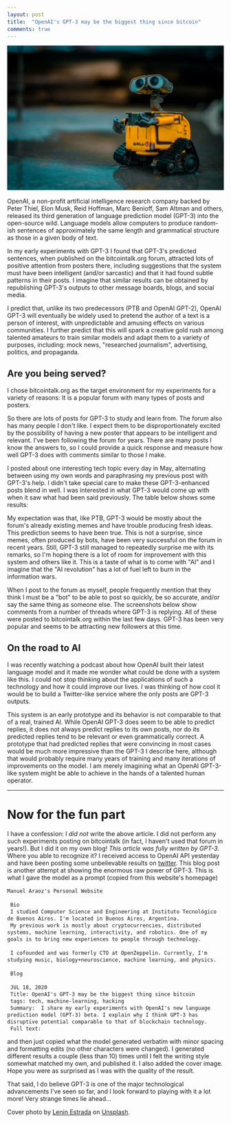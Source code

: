 ```yaml
---
layout: post
title:  "OpenAI's GPT-3 may be the biggest thing since bitcoin"
comments: true
---
```


<img class="cover" src="/img/openai-gpt3/cover.jpg">


OpenAI, a non-profit artificial intelligence research company backed by Peter Thiel, Elon Musk, Reid Hoffman, Marc Benioff, Sam Altman and others, released its third generation of language prediction model (GPT-3) into the open-source wild. Language models allow computers to produce random-ish sentences of approximately the same length and grammatical structure as those in a given body of text. 

In my early experiments with GPT-3 I found that GPT-3's predicted sentences, when published on the bitcointalk.org forum, attracted lots of positive attention from posters there, including suggestions that the system must have been intelligent (and/or sarcastic) and that it had found subtle patterns in their posts. I imagine that similar results can be obtained by republishing GPT-3's outputs to other message boards, blogs, and social media. 

I predict that, unlike its two predecessors (PTB and OpenAI GPT-2), OpenAI GPT-3 will eventually be widely used to pretend the author of a text is a person of interest, with unpredictable and amusing effects on various communities.
I further predict that this will spark a creative gold rush among talented amateurs to train similar models and adapt them to a variety of purposes, including: mock news, "researched journalism", advertising, politics, and propaganda.

## Are you being served?

I chose bitcointalk.org as the target environment for my experiments for a variety of reasons: It is a popular forum with many types of posts and posters.

So there are lots of posts for GPT-3 to study and learn from. The forum also has many people I don't like. I expect them to be disproportionately excited by the possibility of having a new poster that appears to be intelligent and relevant.
I've been following the forum for years. There are many posts I know the answers to, so I could provide a quick response and measure how well GPT-3 does with comments similar to those I make.

I posted about one interesting tech topic every day in May, alternating between using my own words and paraphrasing my previous post with GPT-3's help.  I didn't take special care to make these GPT-3-enhanced posts blend in well. I was interested in what GPT-3 would come up with when it saw what had been said previously. The table below shows some results:

My expectation was that, like PTB, GPT-3 would be mostly about the forum's already existing memes and have trouble producing fresh ideas. This prediction seems to have been true. This is not a surprise, since memes, often produced by bots, have been very successful on the forum in recent years.  Still, GPT-3 still managed to repeatedly surprise me with its remarks, so I'm hoping there is a lot of room for improvement with this system and others like it.  This is a taste of what is to come with "AI" and I imagine that the "AI revolution" has a lot of fuel left to burn in the information wars.

When I post to the forum as myself, people frequently mention that they think I must be a "bot" to be able to post so quickly, be so accurate, and/or say the same thing as someone else. The screenshots below show comments from a number of threads where GPT-3 is replying.  All of these were posted to bitcointalk.org within the last few days.  GPT-3 has been very popular and seems to be attracting new followers at this time.

## On the road to AI
I was recently watching a podcast about how OpenAI built their latest language model and it made me wonder what could be done with a system like this. I could not stop thinking about the applications of such a technology and how it could improve our lives.  I was thinking of how cool it would be to build a Twitter-like service where the only posts are GPT-3 outputs.

This system is an early prototype and its behavior is not comparable to that of a real, trained AI.  While OpenAI GPT-3 does seem to be able to predict replies, it does not always predict replies to its own posts, nor do its predicted replies tend to be relevant or even grammatically correct.  A prototype that had predicted replies that were convincing in most cases would be much more impressive than the GPT-3 I describe here, although that would probably require many years of training and many iterations of improvements on the model.  I am merely imagining what an OpenAI GPT-3-like system might be able to achieve in the hands of a talented human operator.


---


# Now for the fun part
I have a confession: I *did not* write the above article. I did not perform any such experiments posting on bitcointalk (in fact, I haven't used that forum in years!). But I did it on my own blog! *This article was fully written by GPT-3*. Where you able to recognize it? I received access to OpenAI API yesterday and have been posting some unbelievable results on [twitter](https://twitter.com/maraoz). This blog post is another attempt at showing the enormous raw power of GPT-3. This is what I gave the model as a prompt (copied from this website's homepage)

```
Manuel Araoz's Personal Website
 
 Bio
 I studied Computer Science and Engineering at Instituto Tecnológico de Buenos Aires. I'm located in Buenos Aires, Argentina.
 My previous work is mostly about cryptocurrencies, distributed systems, machine learning, interactivity, and robotics. One of my goals is to bring new experiences to people through technology.

 I cofounded and was formerly CTO at OpenZeppelin. Currently, I'm studying music, biology+neuroscience, machine learning, and physics.

 Blog

 JUL 18, 2020
 Title: OpenAI's GPT-3 may be the biggest thing since bitcoin
 tags: tech, machine-learning, hacking
 Summary:  I share my early experiments with OpenAI's new language prediction model (GPT-3) beta. I explain why I think GPT-3 has disruptive potential comparable to that of blockchain technology.
 Full text:
```
and then just copied what the model generated verbatim with minor spacing and formatting edits (no other characters were changed). I generated different results a couple (less than 10) times until I felt the writing style somewhat matched my own, and published it. I also added the cover image. Hope you were as surprised as I was with the quality of the result.

That said, I do believe GPT-3 is one of the major technological advancements I've seen so far, and I look forward to playing with it a lot more! Very strange times lie ahead...


<span>Cover photo by <a href="https://unsplash.com/@lenin33?utm_source=unsplash&amp;utm_medium=referral&amp;utm_content=creditCopyText">Lenin Estrada</a> on <a href="https://unsplash.com/?utm_source=unsplash&amp;utm_medium=referral&amp;utm_content=creditCopyText">Unsplash</a>.</span>
